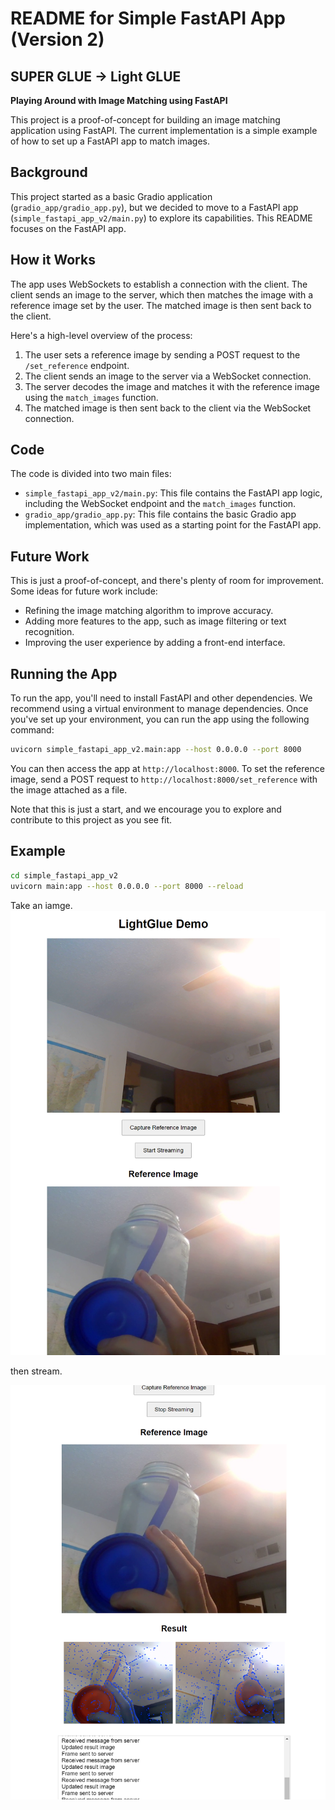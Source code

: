# README for Simple FastAPI App (Version 2)

 ## SUPER GLUE -> Light GLUE

**Playing Around with Image Matching using FastAPI**

This project is a proof-of-concept for building an image matching application using FastAPI. The current implementation is a simple example of how to set up a FastAPI app to match images.

## Background

This project started as a basic Gradio application (`gradio_app/gradio_app.py`), but we decided to move to a FastAPI app (`simple_fastapi_app_v2/main.py`) to explore its capabilities. This README focuses on the FastAPI app.

## How it Works

The app uses WebSockets to establish a connection with the client. The client sends an image to the server, which then matches the image with a reference image set by the user. The matched image is then sent back to the client.

Here's a high-level overview of the process:

1. The user sets a reference image by sending a POST request to the `/set_reference` endpoint.
2. The client sends an image to the server via a WebSocket connection.
3. The server decodes the image and matches it with the reference image using the `match_images` function.
4. The matched image is then sent back to the client via the WebSocket connection.

## Code

The code is divided into two main files:

* `simple_fastapi_app_v2/main.py`: This file contains the FastAPI app logic, including the WebSocket endpoint and the `match_images` function.
* `gradio_app/gradio_app.py`: This file contains the basic Gradio app implementation, which was used as a starting point for the FastAPI app.

## Future Work

This is just a proof-of-concept, and there's plenty of room for improvement. Some ideas for future work include:

* Refining the image matching algorithm to improve accuracy.
* Adding more features to the app, such as image filtering or text recognition.
* Improving the user experience by adding a front-end interface.

## Running the App

To run the app, you'll need to install FastAPI and other dependencies. We recommend using a virtual environment to manage dependencies. Once you've set up your environment, you can run the app using the following command:

```bash
uvicorn simple_fastapi_app_v2.main:app --host 0.0.0.0 --port 8000
```

You can then access the app at `http://localhost:8000`. To set the reference image, send a POST request to `http://localhost:8000/set_reference` with the image attached as a file.

Note that this is just a start, and we encourage you to explore and contribute to this project as you see fit.


## Example

```bash
cd simple_fastapi_app_v2
uvicorn main:app --host 0.0.0.0 --port 8000 --reload

```

Take an iamge. 
![Example Image](images_readme/1.png)

then stream. 

![Image](images_readme/2.png)
